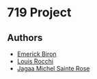 # 719 Project

## Authors

- [Emerick Biron](https://github.com/emerick-biron)
- [Louis Rocchi](https://github.com/Tchoupitoo)
- [Jagaa Michel Sainte Rose](https://github.com/JagaaIMT)

